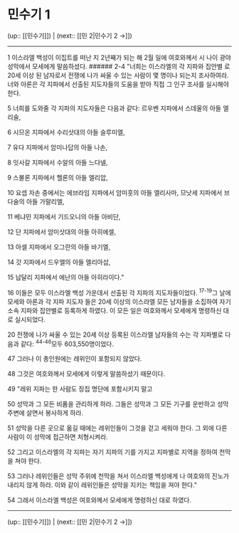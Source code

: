 # 민수기 1

(up:: [[민수기]]) | (next:: [[민 2|민수기 2 →]])

***




1 
이스라엘 백성이 이집트를 떠난 지 2년째가 되는 해 2월 일에 여호와께서 시 나이 광야 성막에서 모세에게 말씀하셨다. ###### 2-4 "너희는 이스라엘의 각 지파와 집안별 로 20세 이상 된 남자로서 전쟁에 나가 싸울 수 있는 사람이 몇 명이나 되는지 조사하여라. 너와 아론은 각 지파에서 선출된 지도자들의 도움을 받아 직접 그 인구 조사를 실시해야 한다. 



5 
너희를 도와줄 각 지파의 지도자들은 다음과 같다: 르우벤 지파에서 스데울의 아들 엘리술, 



6 
시므온 지파에서 수리삿대의 아들 슬루미엘, 



7 
유다 지파에서 암미나답의 아들 나손, 



8 
잇사갈 지파에서 수알의 아들 느다넬, 



9 
스불론 지파에서 헬론의 아들 엘리압, 



10 
요셉 자손 중에서는 에브라임 지파에서 암미훗의 아들 엘리사마, 므낫세 지파에서 브다술의 아들 가말리엘, 



11 
베냐민 지파에서 기드오니의 아들 아비단, 



12 
단 지파에서 암미삿대의 아들 아히에셀, 



13 
아셀 지파에서 오그란의 아들 바기엘, 



14 
갓 지파에서 드우엘의 아들 엘리아삽, 



15 
납달리 지파에서 에난의 아들 아히라이다." 



16 
이들은 모두 이스라엘 백성 가운데서 선출된 각 지파의 지도자들이었다. <sup class="versenum">17-19</sup>그 날에 모세와 아론과 각 지파 지도자 들은 20세 이상의 이스라엘 모든 남자들을 소집하여 자기 소속 지파와 집안별로 등록하게 하였다. 이 모든 일은 여호와께서 모세에게 명령하신 대로 실시되었다. 



20 
전쟁에 나가 싸울 수 있는 20세 이상 등록된 이스라엘 남자들의 수는 각 지파별로 다음과 같다: <sup class="versenum">44-46</sup>모두 603,550명이었다. 



47 
그러나 이 총인원에는 레위인이 포함되지 않았다. 



48 
그것은 여호와께서 모세에게 이렇게 말씀하셨기 때문이다. 



49 
"레위 지파는 한 사람도 징집 명단에 포함시키지 말고 



50 
성막과 그 모든 비품을 관리하게 하라. 그들은 성막과 그 모든 기구를 운반하고 성막 주변에 살면서 봉사하게 하라. 



51 
성막을 다른 곳으로 옮길 때에는 레위인들이 그것을 걷고 세워야 한다. 그 외에 다른 사람이 이 성막에 접근하면 처형시켜라. 



52 
그리고 이스라엘의 각 지파는 자기 지파의 기를 가지고 지파별로 지역을 정하여 천막을 쳐야 한다. 



53 
그러나 레위인들은 성막 주위에 천막을 쳐서 이스라엘 백성에게 나 여호와의 진노가 내리지 않게 하라. 이와 같이 레위인들은 성막을 지키는 책임을 져야 한다." 



54 
그래서 이스라엘 백성은 여호와께서 모세에게 명령하신 대로 하였다.

***

(up:: [[민수기]]) | (next:: [[민 2|민수기 2 →]])
